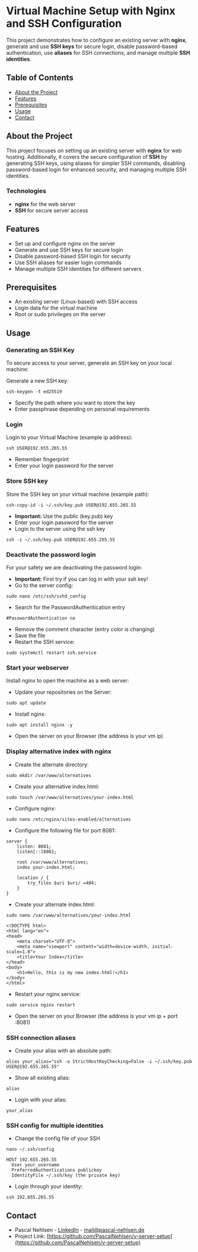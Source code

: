 ﻿# Virtual Machine Setup with Nginx and SSH Configuration

This project demonstrates how to configure an existing server with **nginx**, generate and use **SSH keys** for secure login, disable password-based authentication, use **aliases** for SSH connections, and manage multiple **SSH identities**.

## Table of Contents

- [About the Project](#about-the-project)
- [Features](#features)
- [Prerequisites](#prerequisites)
- [Usage](#usage)
- [Contact](#contact)

## About the Project

This project focuses on setting up an existing server with **nginx** for web hosting. Additionally, it covers the secure configuration of **SSH** by generating SSH keys, using aliases for simpler SSH commands, disabling password-based login for enhanced security, and managing multiple SSH identities.

### Technologies

- **nginx** for the web server
- **SSH** for secure server access

## Features

- Set up and configure nginx on the server
- Generate and use SSH keys for secure login
- Disable password-based SSH login for security
- Use SSH aliases for easier login commands
- Manage multiple SSH identities for different servers

## Prerequisites

- An existing server (Linux-based) with SSH access
- Login data for the virtual machine
- Root or sudo privileges on the server

## Usage

### Generating an SSH Key

To secure access to your server, generate an SSH key on your local machine:

Generate a new SSH key:

```
ssh-keygen -t ed25519
```

- Specify the path where you want to store the key
- Enter passphrase depending on personal requirements

### Login

Login to your Virtual Machine (example ip address):

```
ssh USER@192.655.265.55
```

- Remember fingerprint
- Enter your login password for the server

### Store SSH key

Store the SSH key on your virtual machine (example path):

```
ssh-copy-id -i ~/.ssh/key.pub USER@192.655.265.55
```

- **Important:** Use the public (key.pub) key
- Enter your login password for the server
- Login to the server using the ssh key

```
ssh -i ~/.ssh/key.pub USER@192.655.265.55
```

### Deactivate the password login

For your safety we are deactivating the password login:

- **Important:** First try if you can log in with your ssh key!
- Go to the server config:

```
sudo nano /etc/ssh/sshd_config
```

- Search for the PasswordAuthentication entry

```
#PasswordAuthentication no
```

- Remove the comment character (entry color is changing)
- Save the file
- Restart the SSH service:

```
sudo systemctl restart ssh.service
```

### Start your webserver

Install nginx to open the machine as a web server:

- Update your repositories on the Server:

```
sudo apt update
```

- Install nginx:

```
sudo apt install nginx -y
```

- Open the server on your Browser (the address is your vm ip)

### Display alternative index with nginx

- Create the alternate directory:

```
sudo mkdir /var/www/alternatives
```

- Create your alternative index.html:

```
sudo touch /var/www/alternatives/your-index.html
```

- Configure nginx:

```
sudo nano /etc/nginx/sites-enabled/alternatives
```

- Configure the following file for port 8081:

```
server {
    listen: 8081;
    listen[::]8081;

    root /var/www/alternatives;
    index your-index.html;

    location / {
        try_files $uri $uri/ =404;
    }
}
```

- Create your alternate index.html:

```
sudo nano /var/www/alternatives/your-index.html
```

```
<!DOCTYPE html>
<html lang="en">
<head>
    <meta charset="UTF-8">
    <meta name="viewport" content="width=device-width, initial-scale=1.0">
    <title>Your Index</title>
</head>
<body>
    <h1>Hello, this is my new index.html!</h1>
</body>
</html>
```

- Restart your nginx service:

```
sudo service nginx restart
```

- Open the server on your Browser (the address is your vm ip + port :8081)

### SSH connection aliases

- Create your alias with an absolute path:

```
alias your_alias="ssh -o StrictHostKeyChecking=False -i ~/.ssh/key.pub USER@192.655.265.55"
```

- Show all existing alias:

```
alias
```

- Login with your alias:

```
your_alias
```

### SSH config for multiple identities

- Change the config file of your SSH

```
nano ~/.ssh/config
```

```
HOST 192.655.265.55
  User your_username
  PreferredAuthentications publickey
  IdentityFile ~/.ssh/key (the private key)
```

- Login through your identity:

```
ssh 192.655.265.55
```

## Contact

- Pascal Nehlsen - [LinkedIn](https://www.linkedin.com/in/pascal-nehlsen) - [mail@pascal-nehlsen.de](mailto:mail@pascal-nehlsen.de)
- Project Link: [https://github.com/PascalNehlsen/v-server-setup](https://github.com/PascalNehlsen/v-server-setup)
